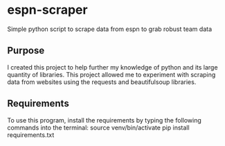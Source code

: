 # espn-scraper

Simple python script to scrape data from espn to grab robust team data

## Purpose

I created this project to help further my knowledge of python and its large quantity of libraries. This project allowed me to experiment with scraping data from websites using the requests and beautifulsoup libraries.

## Requirements

To use this program, install the requirements by typing the following commands into the terminal:
source venv/bin/activate
pip install requirements.txt